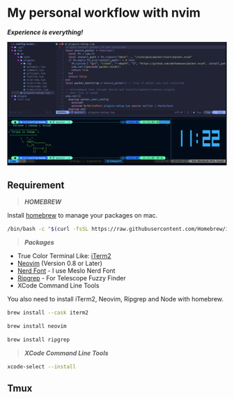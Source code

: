 # My personal workflow with nvim

***Experience is everything!***

![](https://raw.githubusercontent.com/yingxiaowoxx/Blog-img/master/img/93d1e7654df592a51374330b508c1106.png)


## Requirement
> ***HOMEBREW***

Install [homebrew](https://brew.sh/) to manage your packages on mac.

```bash
/bin/bash -c "$(curl -fsSL https://raw.githubusercontent.com/Homebrew/install/HEAD/install.sh)"
```

> ***Packages***
- True Color Terminal Like: [iTerm2](https://iterm2.com/)
- [Neovim](https://neovim.io/) (Version 0.8 or Later)
- [Nerd Font](https://www.nerdfonts.com/) - I use Meslo Nerd Font
- [Ripgrep](https://github.com/BurntSushi/ripgrep) - For Telescope Fuzzy Finder
- XCode Command Line Tools

You also need to install iTerm2, Neovim, Ripgrep and Node with homebrew.

```bash
brew install --cask iterm2
```
```bash
brew install neovim
```
```bash
brew install ripgrep
```

> ***XCode Command Line Tools***
```bash
xcode-select --install
```

## Tmux
